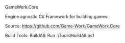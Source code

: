 GameWork.Core

Engine agnostic C# Framework for building games

Source:
https://github.com/Game-Work/GameWork.Core

Build Tools:
BuildAll: Run .\Tools\BuildAll.ps1